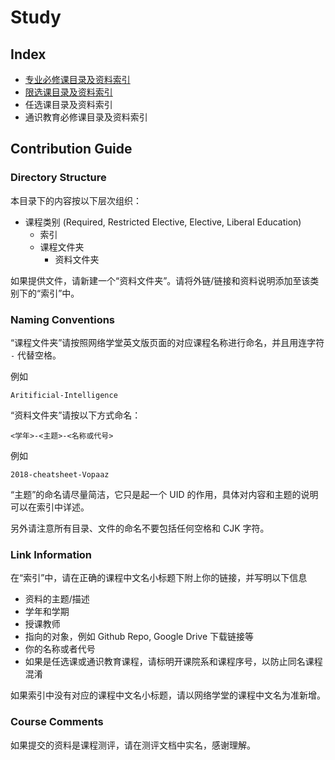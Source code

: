 # Study

## Index

- [专业必修课目录及资料索引](Required/index.md)
- [限选课目录及资料索引](Restricted-Elective/index.md)
- 任选课目录及资料索引
- 通识教育必修课目录及资料索引

## Contribution Guide

### Directory Structure

本目录下的内容按以下层次组织：

- 课程类别 (Required, Restricted Elective, Elective, Liberal Education)
    - 索引
    - 课程文件夹
        - 资料文件夹

如果提供文件，请新建一个“资料文件夹”。请将外链/链接和资料说明添加至该类别下的“索引”中。

### Naming Conventions

“课程文件夹”请按照网络学堂英文版页面的对应课程名称进行命名，并且用连字符 `-` 代替空格。

例如

```
Aritificial-Intelligence
```

“资料文件夹”请按以下方式命名：

```
<学年>-<主题>-<名称或代号>
```

例如

```
2018-cheatsheet-Vopaaz
```

“主题”的命名请尽量简洁，它只是起一个 UID 的作用，具体对内容和主题的说明可以在索引中详述。

另外请注意所有目录、文件的命名不要包括任何空格和 CJK 字符。

### Link Information

在“索引”中，请在正确的课程中文名小标题下附上你的链接，并写明以下信息

- 资料的主题/描述
- 学年和学期
- 授课教师
- 指向的对象，例如 Github Repo, Google Drive 下载链接等
- 你的名称或者代号
- 如果是任选课或通识教育课程，请标明开课院系和课程序号，以防止同名课程混淆

如果索引中没有对应的课程中文名小标题，请以网络学堂的课程中文名为准新增。

### Course Comments

如果提交的资料是课程测评，请在测评文档中实名，感谢理解。